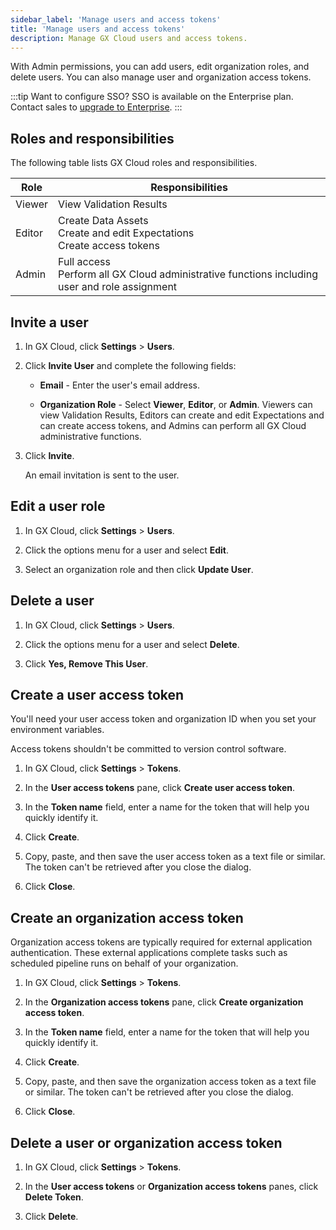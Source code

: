 ```yaml
---
sidebar_label: 'Manage users and access tokens'
title: 'Manage users and access tokens'
description: Manage GX Cloud users and access tokens.
---
```


With Admin permissions, you can add users, edit organization roles, and delete users. You can also manage user and organization access tokens.

:::tip Want to configure SSO?
SSO is available on the Enterprise plan. Contact sales to [upgrade to Enterprise](https://greatexpectations.io/pricing/). 
:::

## Roles and responsibilities

The following table lists GX Cloud roles and responsibilities.

| Role          | Responsibilities                                  |
|---------------|---------------------------------------------------|
| Viewer        | View Validation Results           |
| Editor        | Create Data Assets<br/>Create and edit Expectations<br/>Create access tokens |
| Admin         | Full access<br/>Perform all GX Cloud administrative functions including user and role assignment |

## Invite a user

1. In GX Cloud, click **Settings** > **Users**.

2. Click **Invite User** and complete the following fields:

    - **Email** - Enter the user's email address.

    - **Organization Role** - Select **Viewer**, **Editor**, or **Admin**. Viewers can view Validation Results, Editors can create and edit Expectations and can create access tokens, and Admins can perform all GX Cloud administrative functions.

3. Click **Invite**.

    An email invitation is sent to the user.

## Edit a user role

1. In GX Cloud, click **Settings** > **Users**.

2. Click the options menu for a user and select **Edit**.

3. Select an organization role and then click **Update User**. 

## Delete a user

1. In GX Cloud, click **Settings** > **Users**.

2. Click the options menu for a user and select **Delete**.

3. Click **Yes, Remove This User**.

## Create a user access token

You'll need your user access token and organization ID when you set your environment variables.

Access tokens shouldn't be committed to version control software.

1. In GX Cloud, click **Settings** > **Tokens**.

2. In the **User access tokens** pane, click **Create user access token**.

3. In the **Token name** field, enter a name for the token that will help you quickly identify it.

4. Click **Create**.

5. Copy, paste, and then save the user access token as a text file or similar. The token can't be retrieved after you close the dialog.

6. Click **Close**.

## Create an organization access token

Organization access tokens are typically required for external application authentication. These external applications complete tasks such as scheduled pipeline runs on behalf of your organization. 

1. In GX Cloud, click **Settings** > **Tokens**.

2. In the **Organization access tokens** pane, click **Create organization access token**.

3. In the **Token name** field, enter a name for the token that will help you quickly identify it.

4. Click **Create**.

5. Copy, paste, and then save the organization access token as a text file or similar. The token can't be retrieved after you close the dialog.

6. Click **Close**.

## Delete a user or organization access token

1. In GX Cloud, click **Settings** > **Tokens**.

2. In the **User access tokens** or **Organization access tokens** panes, click **Delete Token**.

3. Click **Delete**.


